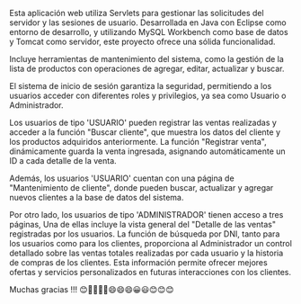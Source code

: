 Esta aplicación web utiliza Servlets para gestionar las solicitudes del servidor y las sesiones de usuario. 
Desarrollada en Java con Eclipse como entorno de desarrollo, y utilizando MySQL Workbench como base de datos y Tomcat como servidor, este proyecto ofrece una sólida funcionalidad.

Incluye herramientas de mantenimiento del sistema, como la gestión de la lista de productos con operaciones de agregar, editar, actualizar y buscar.

El sistema de inicio de sesión garantiza la seguridad, permitiendo a los usuarios acceder con diferentes roles y privilegios, ya sea como Usuario o Administrador.

Los usuarios de tipo 'USUARIO' pueden registrar las ventas realizadas y acceder a la función "Buscar cliente", que muestra los datos del cliente y los productos adquiridos anteriormente. 
La función "Registrar venta", dinámicamente guarda la venta ingresada, asignando automáticamente un ID a cada detalle de la venta.

Además, los usuarios 'USUARIO' cuentan con una página de "Mantenimiento de cliente", donde pueden buscar, actualizar y agregar nuevos clientes a la base de datos del sistema.

Por otro lado, los usuarios de tipo 'ADMINISTRADOR' tienen acceso a tres páginas, Una de ellas incluye la vista general del "Detalle de las ventas" registradas por los usuarios. 
La función de búsqueda por DNI, tanto para los usuarios como para los clientes, proporciona al Administrador un control detallado sobre las ventas totales realizadas por cada usuario y la historia de compras de los clientes. 
Esta información permite ofrecer mejores ofertas y servicios personalizados en futuras interacciones con los clientes.

Muchas gracias !!!
😊🤩🤗🥳🎉😄😄😄😀😃😊😊😊

